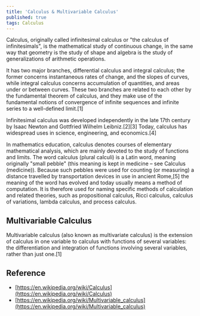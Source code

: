```yaml
---
title: 'Calculus & Multivariable Calculus'
published: true
tags: Calculus
---
```


Calculus, originally called infinitesimal calculus or "the calculus of infinitesimals", is the mathematical study of continuous change, in the same way that geometry is the study of shape and algebra is the study of generalizations of arithmetic operations.

It has two major branches, differential calculus and integral calculus; the former concerns instantaneous rates of change, and the slopes of curves, while integral calculus concerns accumulation of quantities, and areas under or between curves. These two branches are related to each other by the fundamental theorem of calculus, and they make use of the fundamental notions of convergence of infinite sequences and infinite series to a well-defined limit.[1]

Infinitesimal calculus was developed independently in the late 17th century by Isaac Newton and Gottfried Wilhelm Leibniz.[2][3] Today, calculus has widespread uses in science, engineering, and economics.[4]

In mathematics education, calculus denotes courses of elementary mathematical
analysis, which are mainly devoted to the study of functions and limits. The
word calculus (plural calculi) is a Latin word, meaning originally "small
pebble" (this meaning is kept in medicine – see Calculus (medicine)). Because
such pebbles were used for counting (or measuring) a distance travelled by
transportation devices in use in ancient Rome,[5] the meaning of the word has
evolved and today usually means a method of computation. It is therefore used
for naming specific methods of calculation and related theories, such as
propositional calculus, Ricci calculus, calculus of variations, lambda calculus,
and process calculus.

## Multivariable Calculus

Multivariable calculus (also known as multivariate calculus) is the extension of calculus in one variable to calculus with functions of several variables: the differentiation and integration of functions involving several variables, rather than just one.[1]


## Reference

- [https://en.wikipedia.org/wiki/Calculus](https://en.wikipedia.org/wiki/Calculus)
- [https://en.wikipedia.org/wiki/Multivariable_calculus](https://en.wikipedia.org/wiki/Multivariable_calculus)